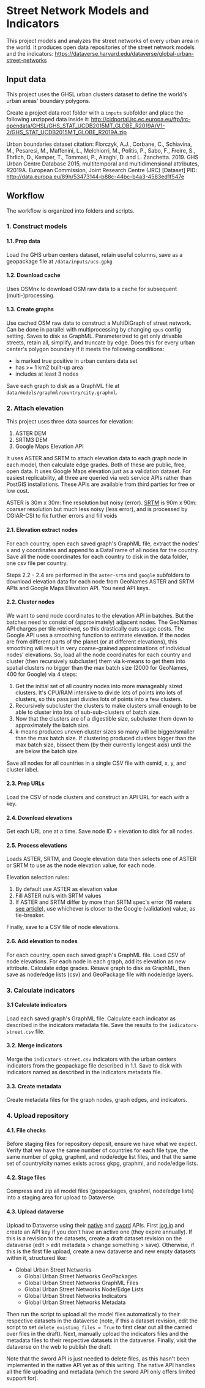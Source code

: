 # Street Network Models and Indicators 

This project models and analyzes the street networks of every urban area in the world. It produces open data repositories of the street network models and the indicators: https://dataverse.harvard.edu/dataverse/global-urban-street-networks


## Input data

This project uses the GHSL urban clusters dataset to define the world's urban areas' boundary polygons.

Create a project data root folder with a `inputs` subfolder and place the following unzipped data inside it: http://cidportal.jrc.ec.europa.eu/ftp/jrc-opendata/GHSL/GHS_STAT_UCDB2015MT_GLOBE_R2019A/V1-2/GHS_STAT_UCDB2015MT_GLOBE_R2019A.zip

Urban boundaries dataset citation: Florczyk, A.J., Corbane, C., Schiavina, M., Pesaresi, M., Maffenini, L., Melchiorri, M., Politis, P., Sabo, F., Freire, S., Ehrlich, D., Kemper, T., Tommasi, P., Airaghi, D. and L. Zanchetta. 2019. GHS Urban Centre Database 2015, multitemporal and multidimensional attributes, R2019A. European Commission, Joint Research Centre (JRC) [Dataset] PID: http://data.europa.eu/89h/53473144-b88c-44bc-b4a3-4583ed1f547e

## Workflow

The workflow is organized into folders and scripts.

### 1. Construct models


#### 1.1. Prep data

Load the GHS urban centers dataset, retain useful columns, save as a geopackage file at `/data/inputs/ucs.gpkg`

#### 1.2. Download cache

Uses OSMnx to download OSM raw data to a cache for subsequent (multi-)processing.

#### 1.3. Create graphs

Use cached OSM raw data to construct a MultiDiGraph of street network. Can be done in parallel with multiprocessing by changing `cpus` config setting. Saves to disk as GraphML. Parameterized to get only drivable streets, retain all, simplify, and truncate by edge. Does this for every urban center's polygon boundary if it meets the following conditions:

  - is marked true positive in urban centers data set
  - has >= 1 km2 built-up area
  - includes at least 3 nodes

Save each graph to disk as a GraphML file at `data/models/graphml/country/city.graphml`.

### 2. Attach elevation

This project uses three data sources for elevation:
  1. ASTER DEM
  2. SRTM3 DEM
  3. Google Maps Elevation API

It uses ASTER and SRTM to attach elevation data to each graph node in each model, then calculate edge grades. Both of these are public, free, open data. It uses Google Maps elevation just as a validation dataset. For easiest replicability, all three are queried via web service APIs rather than PostGIS installations. These APIs are available from third parties for free or low cost.

ASTER is 30m x 30m: fine resolution but noisy (error). [SRTM](https://dds.cr.usgs.gov/srtm/version2_1/Documentation/SRTM_Topo.pdf) is 90m x 90m: coarser resolution but much less noisy (less error), and is processed by CGIAR-CSI to fix further errors and fill voids

#### 2.1. Elevation extract nodes

For each country, open each saved graph's GraphML file, extract the nodes' x and y coordinates and append to a DataFrame of all nodes for the country. Save all the node coordinates for each country to disk in the data folder, one csv file per country.

Steps 2.2 - 2.4 are performed in the `aster-srtm` and `google` subfolders to download elevation data for each node from GeoNames ASTER and SRTM APIs and Google Maps Elevation API. You need API keys.

#### 2.2. Cluster nodes

We want to send node coordinates to the elevation API in batches. But the batches need to consist of (approximately) adjacent nodes. The GeoNames API charges per tile retrieved, so this drastically cuts usage costs. The Google API uses a smoothing function to estimate elevation. If the nodes are from different parts of the planet (or at different elevations), this smoothing will result in very coarse-grained approximations of individual nodes' elevations. So, load all the node coordinates for each country and cluster (then recursively subcluster) them via k-means to get them into spatial clusters no bigger than the max batch size (2000 for GeoNames, 400 for Google) via 4 steps:

  1. Get the initial set of all country nodes into more manageably sized clusters. It's CPU/RAM intensive to divide lots of points into lots of clusters, so this pass just divides lots of points into a few clusters.
  2. Recursively subcluster the clusters to make clusters small enough to be able to cluster into lots of sub-sub-clusters of batch size.
  3. Now that the clusters are of a digestible size, subcluster them down to approximately the batch size.
  4. k-means produces uneven cluster sizes so many will be bigger/smaller than the max batch size. If clustering produced clusters bigger than the max batch size, bissect them (by their currently longest axis) until the are below the batch size.

Save all nodes for all countries in a single CSV file with osmid, x, y, and cluster label.

#### 2.3. Prep URLs

Load the CSV of node clusters and construct an API URL for each with a key.

#### 2.4. Download elevations

Get each URL one at a time. Save node ID + elevation to disk for all nodes.

#### 2.5. Process elevations

Loads ASTER, SRTM, and Google elevation data then selects one of ASTER or SRTM to use as the node elevation value, for each node.

Elevation selection rules:
  1. By default use ASTER as elevation value
  2. Fill ASTER nulls with SRTM values
  3. If ASTER and SRTM differ by more than SRTM spec's error (16 meters [see article](https://www.sciencedirect.com/science/article/abs/pii/S0034425706002008)), use whichever is closer to the Google (validation) value, as tie-breaker.

Finally, save to a CSV file of node elevations.

#### 2.6. Add elevation to nodes

For each country, open each saved graph's GraphML file. Load CSV of node elevations. For each node in each graph, add its elevation as new attribute. Calculate edge grades. Resave graph to disk as GraphML, then save as node/edge lists (csv) and GeoPackage file with node/edge layers.

### 3. Calculate indicators

#### 3.1 Calculate indicators

Load each saved graph's GraphML file. Calculate each indicator as described in the indicators metadata file. Save the results to the `indicators-street.csv` file.

#### 3.2. Merge indicators

Merge the `indicators-street.csv` indicators with the urban centers indicators from the geopackage file described in 1.1. Save to disk with indicators named as described in the indicators metadata file.

#### 3.3. Create metadata

Create metadata files for the graph nodes, graph edges, and indicators.

### 4. Upload repository

#### 4.1. File checks

Before staging files for repository deposit, ensure we have what we expect. Verify that we have the same number of countries for each file type, the same number of gpkg, graphml, and node/edge list files, and that the same set of country/city names exists across gkpg, graphml, and node/edge lists.

#### 4.2. Stage files

Compress and zip all model files (geopackages, graphml, node/edge lists) into a staging area for upload to Dataverse.

#### 4.3. Upload dataverse

Upload to Dataverse using their [native](http://guides.dataverse.org/en/latest/api/native-api.html) and [sword](http://guides.dataverse.org/en/latest/api/sword.html) APIs. First [log in](https://dataverse.harvard.edu) and create an API key if you don't have an active one (they expire annually). If this is a revision to the datasets, create a draft dataset revision on the dataverse (edit > edit metadata > change something > save). Otherwise, if this is the first file upload, create a new dataverse and new empty datasets within it, structured like:

  - Global Urban Street Networks
      - Global Urban Street Networks GeoPackages
      - Global Urban Street Networks GraphML Files
      - Global Urban Street Networks Node/Edge Lists
      - Global Urban Street Networks Indicators
      - Global Urban Street Networks Metadata

Then run the script to upload all the model files automatically to their respective datasets in the dataverse (note, if this a dataset revision, edit the script to set `delete_existing_files = True` to first clear out all the carried over files in the draft). Next, manually upload the indicators files and the metadata files to their respective datasets in the dataverse. Finally, visit the dataverse on the web to publish the draft.

Note that the sword API is just needed to delete files, as this hasn't been implemented in the native API yet as of this writing. The native API handles all the file uploading and metadata (which the sword API only offers limited support for).
